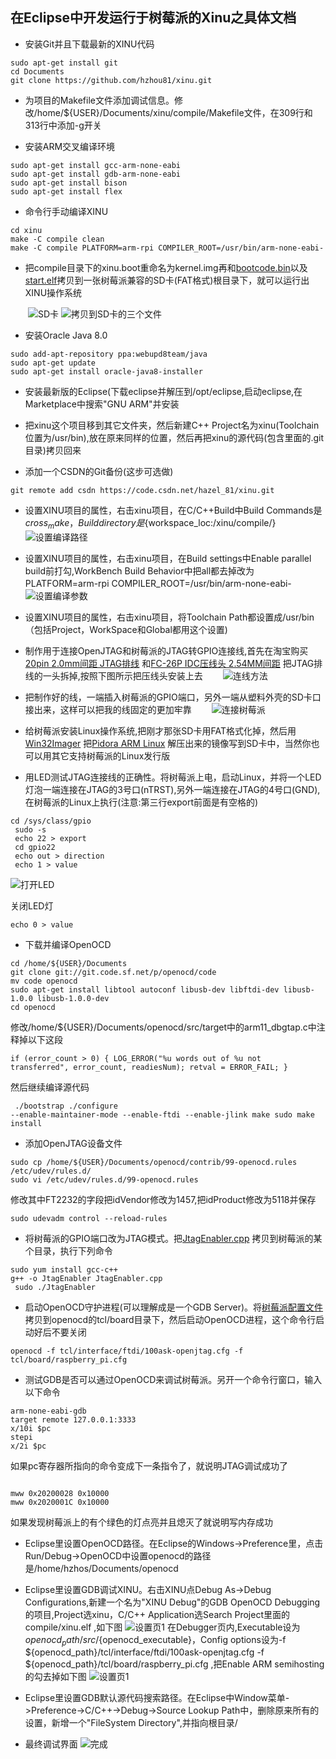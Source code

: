 ﻿## 在Eclipse中开发运行于树莓派的Xinu之具体文档
+ 安装Git并且下载最新的XINU代码
<pre><code>sudo apt-get install git
cd Documents
git clone https://github.com/hzhou81/xinu.git
</code></pre>

+ 为项目的Makefile文件添加调试信息。修改/home/${USER}/Documents/xinu/compile/Makefile文件，在309行和313行中添加-g开关

+ 安装ARM交叉编译环境
<pre><code>sudo apt-get install gcc-arm-none-eabi
sudo apt-get install gdb-arm-none-eabi
sudo apt-get install bison
sudo apt-get install flex
</code></pre>
+ 命令行手动编译XINU
<pre><code>cd xinu
make -C compile clean
make -C compile PLATFORM=arm-rpi COMPILER_ROOT=/usr/bin/arm-none-eabi-
</code></pre>
+ 把compile目录下的xinu.boot重命名为kernel.img再和[bootcode.bin](https://github.com/hzhou81/xinu-documents/blob/master/bootcode.bin)以及[start.elf](https://github.com/hzhou81/xinu-documents/blob/master/start.elf)拷贝到一张树莓派兼容的SD卡(FAT格式)根目录下，就可以运行出XINU操作系统

　　![SD卡](https://github.com/hzhou81/xinu-documents/blob/master/images/sd.png) ![拷贝到SD卡的三个文件](https://github.com/hzhou81/xinu-documents/blob/master/images/xinuSD.png)

+ 安装Oracle Java 8.0
<pre><code>sudo add-apt-repository ppa:webupd8team/java
sudo apt-get update
sudo apt-get install oracle-java8-installer
</code></pre>

+ 安装最新版的Eclipse(下载eclipse并解压到/opt/eclipse,启动eclipse,在Marketplace中搜索"GNU ARM"并安装

+ 把xinu这个项目移到其它文件夹，然后新建C++ Project名为xinu(Toolchain位置为/usr/bin),放在原来同样的位置，然后再把xinu的源代码(包含里面的.git目录)拷贝回来

+ 添加一个CSDN的Git备份(这步可选做)
<pre><code>git remote add csdn https://code.csdn.net/hazel_81/xinu.git   
</code></pre>

+ 设置XINU项目的属性，右击xinu项目，在C/C++Build中Build Commands是${cross_make}，Build directory是${workspace_loc:/xinu/compile/}
　　![设置编译路径](https://github.com/hzhou81/xinu-documents/blob/master/images/setting1.png)

+ 设置XINU项目的属性，右击xinu项目，在Build settings中Enable parallel build前打勾,WorkBench Build Behavior中把all都去掉改为PLATFORM=arm-rpi COMPILER_ROOT=/usr/bin/arm-none-eabi-
　　![设置编译参数](https://github.com/hzhou81/xinu-documents/blob/master/images/setting2.png) 

+ 设置XINU项目的属性，右击xinu项目，将Toolchain Path都设置成/usr/bin（包括Project，WorkSpace和Global都用这个设置)

+ 制作用于连接OpenJTAG和树莓派的JTAG转GPIO连接线,首先在淘宝购买[20pin 2.0mm间距 JTAG排线](https://item.taobao.com/item.htm?spm=a1z09.2.0.0.PdxKf4&id=13722984152&_u=15a2hlh92fa) 和[FC-26P IDC压线头 2.54MM间距](https://item.taobao.com/item.htm?spm=a1z10.3-c.w4002-5688543101.9.WDrVpv&id=10247398093) 把JTAG排线的一头拆掉,按照下图所示把压线头安装上去
　　![连线方法](https://github.com/hzhou81/xinu-documents/blob/master/images/JTAG.png)
+ 把制作好的线，一端插入树莓派的GPIO端口，另外一端从塑料外壳的SD卡口接出来，这样可以把我的线固定的更加牢靠
　　![连接树莓派](https://github.com/hzhou81/xinu-documents/blob/master/images/JTAG-GPIO.JPG)

+ 给树莓派安装Linux操作系统,把刚才那张SD卡用FAT格式化掉，然后用[Win32Imager](https://sourceforge.net/projects/win32diskimager/) 把[Pidora ARM Linux](http://www.pidora.ca/pidora/releases/20/images/Pidora-2014-R3.zip) 解压出来的镜像写到SD卡中，当然你也可以用其它支持树莓派的Linux发行版
+ 用LED测试JTAG连接线的正确性。将树莓派上电，启动Linux，并将一个LED灯泡一端连接在JTAG的3号口(nTRST),另外一端连接在JTAG的4号口(GND),在树莓派的Linux上执行(注意:第三行export前面是有空格的)
<pre><code>cd /sys/class/gpio
 sudo -s
 echo 22 > export
 cd gpio22
 echo out > direction
 echo 1 > value</code></pre>
 ![打开LED](https://github.com/hzhou81/xinu-documents/blob/master/images/LED.JPG)
 
 关闭LED灯
 <pre><code>echo 0 > value</code></pre>
+ 下载并编译OpenOCD
<pre><code>cd /home/${USER}/Documents
git clone git://git.code.sf.net/p/openocd/code
mv code openocd
sudo apt-get install libtool autoconf libusb-dev libftdi-dev libusb-1.0.0 libusb-1.0.0-dev
cd openocd
</code></pre>
修改/home/${USER}/Documents/openocd/src/target中的arm11_dbgtap.c中注释掉以下这段
<code><pre>if (error_count > 0) {
			LOG_ERROR("%u words out of %u not transferred",
				error_count, readiesNum);
			retval = ERROR_FAIL;
		}
</code></pre>然后继续编译源代码
<code><pre>
./bootstrap
./configure --enable-maintainer-mode --enable-ftdi --enable-jlink
make
sudo make install
</code></pre>
+ 添加OpenJTAG设备文件
<pre><code>sudo cp /home/${USER}/Documents/openocd/contrib/99-openocd.rules /etc/udev/rules.d/
sudo vi /etc/udev/rules.d/99-openocd.rules</code></pre>
修改其中FT2232的字段把idVendor修改为1457,把idProduct修改为5118并保存
<pre><code>sudo udevadm control --reload-rules
</code></pre>
+  将树莓派的GPIO端口改为JTAG模式。把[JtagEnabler.cpp](https://github.com/hzhou81/xinu-documents/blob/master/JtagEnabler.cpp) 拷贝到树莓派的某个目录，执行下列命令
<pre><code>sudo yum install gcc-c++
g++ -o JtagEnabler JtagEnabler.cpp
 sudo ./JtagEnabler
</code></pre>
+ 启动OpenOCD守护进程(可以理解成是一个GDB Server)。将[树莓派配置文件](https://github.com/hzhou81/xinu-documents/blob/master/raspberry_pi.cfg) 拷贝到openocd的tcl/board目录下，然后启动OpenOCD进程，这个命令行启动好后不要关闭
<pre><code>openocd -f tcl/interface/ftdi/100ask-openjtag.cfg -f tcl/board/raspberry_pi.cfg	</code></pre>

+ 测试GDB是否可以通过OpenOCD来调试树莓派。另开一个命令行窗口，输入以下命令
<pre><code>arm-none-eabi-gdb
target remote 127.0.0.1:3333
x/10i $pc
stepi
x/2i $pc
</code></pre>如果pc寄存器所指向的命令变成下一条指令了，就说明JTAG调试成功了
<pre><code>
mww 0x20200028 0x10000
mww 0x2020001C 0x10000
</code></pre>如果发现树莓派上的有个绿色的灯点亮并且熄灭了就说明写内存成功

+ Eclipse里设置OpenOCD路径。在Eclipse的Windows->Preference里，点击Run/Debug->OpenOCD中设置openocd的路径是/home/hzhos/Documents/openocd

+ Eclipse里设置GDB调试XINU。右击XINU点Debug As->Debug Configurations,新建一个名为"XINU Debug"的GDB OpenOCD Debugging的项目,Project选xinu，C/C++ Application选Search Project里面的compile/xinu.elf ,如下图
![设置页1](https://github.com/hzhou81/xinu-documents/blob/master/images/gdb_debug1.png)
在Debugger页内,Executable设为${openocd_path}/src/${openocd_executable}，Config options设为-f ${openocd_path}/tcl/interface/ftdi/100ask-openjtag.cfg -f ${openocd_path}/tcl/board/raspberry_pi.cfg ,把Enable ARM semihosting的勾去掉如下图
![设置页1](https://github.com/hzhou81/xinu-documents/blob/master/images/gdb_debug2.png)

+ Eclipse里设置GDB默认源代码搜索路径。在Eclipse中Window菜单->Preference->C/C++->Debug->Source Lookup Path中，删除原来所有的设置，新增一个"FileSystem Directory",并指向根目录/

+ 最终调试界面
![完成](https://github.com/hzhou81/xinu-documents/blob/master/images/debug.png)

